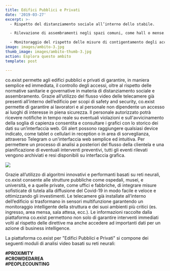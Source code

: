 ```yaml
---
title: Edifici Pubblici e Privati
date: '2019-03-27'
excerpt: >-
  - Rispetto del distanziamento sociale all’interno dello stabile.

  - Rilevazione di assembramenti negli spazi comuni, come hall o mense.

  - Monitoraggio del rispetto delle misure di contigentamento degli accessi.
image: images/ambito-3.jpg
thumb_image: images/ambito-thumb-3.jpg
action: Esplora questo ambito
template: post

---
```


co.exist permette agli edifici pubblici e privati di garantire, in maniera semplice ed immediata, il controllo degli accessi, oltre al rispetto delle normative sanitarie e governative in materia di distanziamento sociale e assembramento.
Grazie all’utilizzo del flusso video delle telecamere già presenti all’interno dell’edificio per scopi di safety and security, co.exist permette di garantire ai lavoratori e al personale non dipendente un accesso ai luoghi di interesse in piena sicurezza.
Il personale autorizzato potrà ricevere notifiche in tempo reale su eventuali violazioni e sull'avvicinamento della soglia di capienza consentita e consultare i grafici con lo storico dei dati su un’interfaccia web. Gli alert possono raggiungere qualsiasi device indicato, come tablet o cellulari in reception o in area di sorveglianza, attraverso Telegram o un'interfaccia web semplice ed intuitiva. Per permettere un processo di analisi a posteriori del flusso della clientela e una pianificazione di eventuali interventi preventivi, tutti gli eventi rilevati vengono archiviati e resi disponibili su interfaccia grafica.

<img src="/images/icone_edififici_pubblici_coexist.png" class="ambiti" />

Grazie all’utilizzo di algoritmi innovativi e performanti basati su reti neurali, co.exist consente alle strutture pubbliche come ospedali, musei, e università, e a quelle private, come uffici e fabbriche, di integrare misure sofisticate di tutela alla diffusione del Covid-19 in modo facile e veloce e ottimizzando gli investimenti.
Le telecamere già installate all’interno dell’edificio si trasformano in sensori multifunzione garantendo un monitoraggio intelligente della struttura e dei suoi ambienti più critici (es. ingresso, area mensa, sala attesa, ecc.). Le informazioni raccolte dalla piattaforma co.exist permettono non solo di garantire interventi immediati volti al rispetto delle direttive ma anche accedere ad importanti dati per un azione di business intelligence.

La piattaforma co.exist per "Edifici Pubblici e Privati" si compone dei seguenti moduli di analisi video basati su reti neurali:

<b>
#PROXIMITY<br/>
#CROWDEDAREA<br/>
#PEOPLECOUNTING<br/>
</b>
